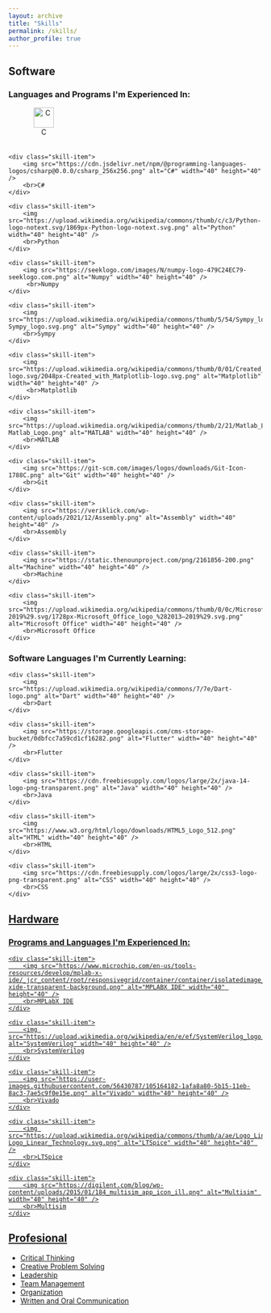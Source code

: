 ```yaml
---
layout: archive
title: "Skills"
permalink: /skills/
author_profile: true
---
```


<style>
  .skill-item {
    display: inline-block;
    text-align: center;
    margin-right: 20px; /* Adjust spacing between icons */
    margin-bottom: 20px; /* Add spacing below the rows */
    width: 140px; /* Adjust the width of each item */
  }

  .skill-icon {
    width: 60px; /* Adjust the width of the icon */
    height: 60px; /* Adjust the height of the icon */
  }
</style>

<h2 align="left">Software</h2>
<div align="left">

<h3 align="left">Languages and Programs I'm Experienced In:</h3>
<div align="left">
    <div class="skill-item">
        <img src="https://upload.wikimedia.org/wikipedia/commons/thumb/1/18/C_Programming_Language.svg/926px-C_Programming_Language.svg.png" alt="C" width="40" height="40" />
        <br>C
    </div>

    <div class="skill-item">
        <img src="https://cdn.jsdelivr.net/npm/@programming-languages-logos/csharp@0.0.0/csharp_256x256.png" alt="C#" width="40" height="40" />
        <br>C#
    </div>

    <div class="skill-item">
        <img src="https://upload.wikimedia.org/wikipedia/commons/thumb/c/c3/Python-logo-notext.svg/1869px-Python-logo-notext.svg.png" alt="Python" width="40" height="40" />
        <br>Python
    </div>

    <div class="skill-item">
        <img src="https://seeklogo.com/images/N/numpy-logo-479C24EC79-seeklogo.com.png" alt="Numpy" width="40" height="40" />
         <br>Numpy
    </div>

    <div class="skill-item">
        <img src="https://upload.wikimedia.org/wikipedia/commons/thumb/5/54/Sympy_logo.svg/800px-Sympy_logo.svg.png" alt="Sympy" width="40" height="40" />
        <br>Sympy
    </div>

    <div class="skill-item">
        <img src="https://upload.wikimedia.org/wikipedia/commons/thumb/0/01/Created_with_Matplotlib-logo.svg/2048px-Created_with_Matplotlib-logo.svg.png" alt="Matplotlib" width="40" height="40" />
         <br>Matplotlib
    </div>

    <div class="skill-item">
        <img src="https://upload.wikimedia.org/wikipedia/commons/thumb/2/21/Matlab_Logo.png/667px-Matlab_Logo.png" alt="MATLAB" width="40" height="40" />
        <br>MATLAB
    </div>

    <div class="skill-item">
        <img src="https://git-scm.com/images/logos/downloads/Git-Icon-1788C.png" alt="Git" width="40" height="40" />
        <br>Git
    </div>

    <div class="skill-item">
        <img src="https://veriklick.com/wp-content/uploads/2021/12/Assembly.png" alt="Assembly" width="40" height="40" />
        <br>Assembly
    </div>

    <div class="skill-item">
        <img src="https://static.thenounproject.com/png/2161856-200.png" alt="Machine" width="40" height="40" />
        <br>Machine
    </div>

    <div class="skill-item">
        <img src="https://upload.wikimedia.org/wikipedia/commons/thumb/0/0c/Microsoft_Office_logo_%282013–2019%29.svg/1728px-Microsoft_Office_logo_%282013–2019%29.svg.png" alt="Microsoft Office" width="40" height="40" />
        <br>Microsoft Office
    </div>

<h3 align="left">Software Languages I'm Currently Learning:</h3>
<div align="left">

    <div class="skill-item">
        <img src="https://upload.wikimedia.org/wikipedia/commons/7/7e/Dart-logo.png" alt="Dart" width="40" height="40" />
        <br>Dart
    </div>

    <div class="skill-item">
        <img src="https://storage.googleapis.com/cms-storage-bucket/0dbfcc7a59cd1cf16282.png" alt="Flutter" width="40" height="40" />
        <br>Flutter
    </div>

    <div class="skill-item">
        <img src="https://cdn.freebiesupply.com/logos/large/2x/java-14-logo-png-transparent.png" alt="Java" width="40" height="40" />
        <br>Java
    </div>

    <div class="skill-item">
        <img src="https://www.w3.org/html/logo/downloads/HTML5_Logo_512.png" alt="HTML" width="40" height="40" />
        <br>HTML
    </div>

    <div class="skill-item">
        <img src="https://cdn.freebiesupply.com/logos/large/2x/css3-logo-png-transparent.png" alt="CSS" width="40" height="40" />
        <br>CSS
    </div>

<u><h2 align="left">Hardware</h2>
<div align="left">

<h3 align="left">Programs and Languages I'm Experienced In:</h3>
<div align="left">

    <div class="skill-item">
        <img src="https://www.microchip.com/en-us/tools-resources/develop/mplab-x-ide/_jcr_content/root/responsivegrid/container/container/isolatedimage_copy/image.coreimg.png/1651140970636/mplab-xide-transparent-background.png" alt="MPLABX IDE" width="40" height="40" />
        <br>MPLabX IDE
    </div>

    <div class="skill-item">
        <img src="https://upload.wikimedia.org/wikipedia/en/e/ef/SystemVerilog_logo.png" alt="SystemVerilog" width="40" height="40" />
        <br>SystemVerilog
    </div>

    <div class="skill-item">
        <img src="https://user-images.githubusercontent.com/56430787/105164182-1afa8a80-5b15-11eb-8ac3-7ae5c9f0e15e.png" alt="Vivado" width="40" height="40" />
        <br>Vivado
    </div>

    <div class="skill-item">
        <img src="https://upload.wikimedia.org/wikipedia/commons/thumb/a/ae/Logo_Linear_Technology.svg/2560px-Logo_Linear_Technology.svg.png" alt="LTSpice" width="40" height="40" />
        <br>LTSpice
    </div>

    <div class="skill-item">
        <img src="https://digilent.com/blog/wp-content/uploads/2015/01/184_multisim_app_icon_ill.png" alt="Multisim" width="40" height="40" />
        <br>Multisim
    </div>
</div>

<h2 align="left">Profesional</h2>
<div align="left">

- Critical Thinking
- Creative Problem Solving
- Leadership
- Team Management
- Organization
- Written and Oral Communication

</div>


